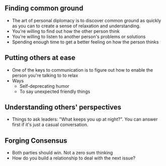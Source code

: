 ## Finding common ground
- The art of personal diplomacy is to discover common ground as quickly as you can to create a sense of relaxation and understanding.
- You're willing to find out how the other person think
- You're willing to listen to another person's problems or solutions
- Spending enough time to get a better feeling on how the person thinks

## Putting others at ease
- One of the keys to communication is to figure out how to enable the person you're talking to to relax
- Ways
  - Self-deprecating humor
  - To say unexpected friendly things

## Understanding others' perspectives
- Things to ask leaders: "What keeps you up at night?". You can answer first if it's just a casual conversation.

## Forging Consensus
- Both parties should win. Not a zero sum thinking
- How do you build a relationship to deal with the next issue?
